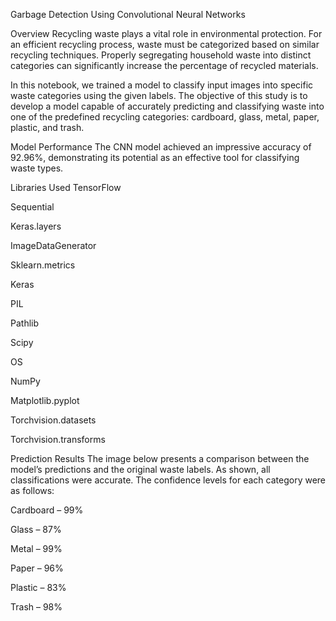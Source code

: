 Garbage Detection Using Convolutional Neural Networks

Overview
Recycling waste plays a vital role in environmental protection. For an efficient recycling process, waste must be categorized based on similar recycling techniques. Properly segregating household waste into distinct categories can significantly increase the percentage of recycled materials.

In this notebook, we trained a model to classify input images into specific waste categories using the given labels. The objective of this study is to develop a model capable of accurately predicting and classifying waste into one of the predefined recycling categories: cardboard, glass, metal, paper, plastic, and trash.

Model Performance
The CNN model achieved an impressive accuracy of 92.96%, demonstrating its potential as an effective tool for classifying waste types.

Libraries Used
TensorFlow

Sequential

Keras.layers

ImageDataGenerator

Sklearn.metrics

Keras

PIL

Pathlib

Scipy

OS

NumPy

Matplotlib.pyplot

Torchvision.datasets

Torchvision.transforms

Prediction Results
The image below presents a comparison between the model’s predictions and the original waste labels. As shown, all classifications were accurate. The confidence levels for each category were as follows:

Cardboard – 99%

Glass – 87%

Metal – 99%

Paper – 96%

Plastic – 83%

Trash – 98%